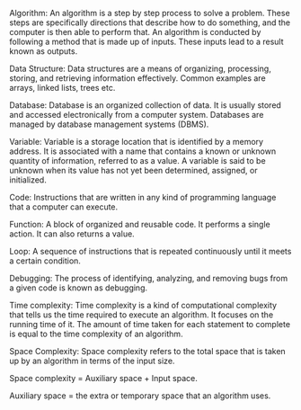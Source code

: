 Algorithm: An algorithm is a step by step process to solve a problem. These steps are specifically directions that describe how to do something, and the computer is then able to perform that. An algorithm is conducted by following a method that is made up of inputs. These inputs lead to a result known as outputs.

Data Structure: Data structures are a means of organizing, processing, storing, and retrieving information effectively. Common examples are arrays, linked lists, trees etc. 

Database: Database is an organized collection of data. It is usually stored and accessed electronically from a computer system. Databases are managed by database management systems (DBMS).

Variable: Variable is a storage location that is identified by a memory address. It is associated with a name that contains a known or unknown quantity of information, referred to as a value. A variable is said to be unknown when its value has not yet been determined, assigned, or initialized.

Code: Instructions that are written in any kind of programming language that a computer can execute.

Function: A block of organized and reusable code. It performs a single action. It can also returns a value.

Loop: A sequence of instructions that is repeated continuously until it meets a certain condition.

Debugging: The process of identifying, analyzing, and removing bugs from a given code is known as debugging.

Time complexity: Time complexity is a kind of computational complexity that tells us the time required to execute an algorithm. It focuses on the running time of it. The amount of time taken for each statement to complete is equal to the time complexity of an algorithm.

Space Complexity: Space complexity refers to the total space that is taken up by an algorithm in terms of the input size. 

Space complexity = Auxiliary space + Input space.

Auxiliary space = the extra or temporary space that an algorithm uses.


